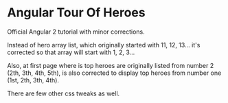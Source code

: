 # Angular Tour Of Heroes

Official Angular 2 tutorial with minor corrections.

Instead of hero array list, which originally started with 11, 12, 13... it's corrected so that array will start with 1, 2, 3...  

Also, at first page where is top heroes are originally listed from number 2 (2th, 3th, 4th, 5th), is also corrected to display top heroes from number one (1st, 2th, 3th, 4th).  

There are few other css tweaks as well.